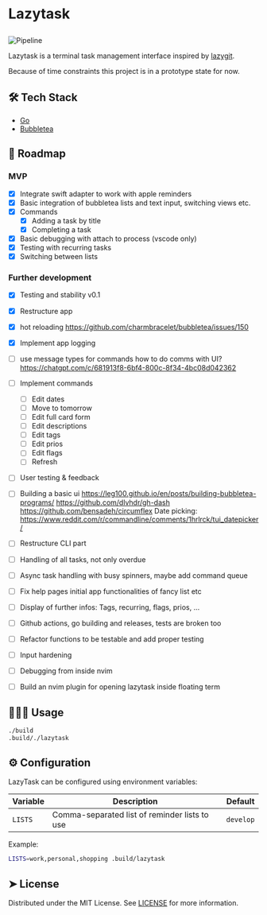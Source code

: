 # <p>Lazytask</p>

![Pipeline](https://github.com/florianbellmann/lazytask/actions/workflows/go.yml/badge.svg)

Lazytask is a terminal task management interface inspired by [lazygit](https://github.com/jesseduffield/lazygit).

Because of time constraints this project is in a prototype state for now.

## 🛠️ Tech Stack

- [Go](https://go.dev/)
- [Bubbletea](https://github.com/charmbracelet/bubbletea/tree/master)

## 🧐 Roadmap

### MVP

- [x] Integrate swift adapter to work with apple reminders
- [x] Basic integration of bubbletea lists and text input, switching views etc.
- [x] Commands
  - [x] Adding a task by title
  - [x] Completing a task
- [x] Basic debugging with attach to process (vscode only)
- [x] Testing with recurring tasks
- [x] Switching between lists

### Further development

- [x] Testing and stability v0.1
- [x] Restructure app
- [x] hot reloading https://github.com/charmbracelet/bubbletea/issues/150
- [x] Implement app logging
- [ ] use message types for commands
      how to do comms with UI?
      https://chatgpt.com/c/681913f8-6bf4-800c-8f34-4bc08d042362

- [ ] Implement commands
  - [ ] Edit dates
  - [ ] Move to tomorrow
  - [ ] Edit full card form
  - [ ] Edit descriptions
  - [ ] Edit tags
  - [ ] Edit prios
  - [ ] Edit flags
  - [ ] Refresh
- [ ] User testing & feedback

- [ ] Building a basic ui
      https://leg100.github.io/en/posts/building-bubbletea-programs/
      https://github.com/dlvhdr/gh-dash
      https://github.com/bensadeh/circumflex
      Date picking: https://www.reddit.com/r/commandline/comments/1hrlrck/tui_datepicker/
- [ ] Restructure CLI part

- [ ] Handling of all tasks, not only overdue
- [ ] Async task handling with busy spinners, maybe add command queue
- [ ] Fix help pages initial app functionalities of fancy list etc
- [ ] Display of further infos: Tags, recurring, flags, prios, ...

- [ ] Github actions, go building and releases, tests are broken too
- [ ] Refactor functions to be testable and add proper testing
- [ ] Input hardening
- [ ] Debugging from inside nvim

- [ ] Build an nvim plugin for opening lazytask inside floating term

## 🧑🏻‍💻 Usage

```sh
./build
.build/./lazytask
```

## ⚙️ Configuration

LazyTask can be configured using environment variables:

| Variable | Description                                   | Default   |
| -------- | --------------------------------------------- | --------- |
| `LISTS`  | Comma-separated list of reminder lists to use | `develop` |

Example:

```sh
LISTS=work,personal,shopping .build/lazytask
```

## ➤ License

Distributed under the MIT License. See [LICENSE](LICENSE) for more information.
